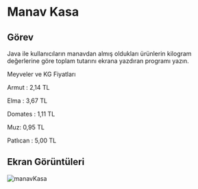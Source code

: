 # Manav Kasa

## Görev

Java ile kullanıcıların manavdan almış oldukları ürünlerin kilogram değerlerine göre toplam tutarını ekrana yazdıran programı yazın.

Meyveler ve KG Fiyatları

Armut : 2,14 TL

Elma : 3,67 TL

Domates : 1,11 TL

Muz: 0,95 TL

Patlıcan : 5,00 TL

## Ekran Görüntüleri
![manavKasa](https://github.com/yusufcandmrz/java101-tasks/assets/93606208/d23e2293-b70c-4556-9b23-c3e0a39f88bb)
